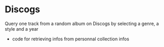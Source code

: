# Discogs

Query one track from a random album on Discogs by selecting a genre, a style and a year


+ code for retrieving infos from personnal collection infos 